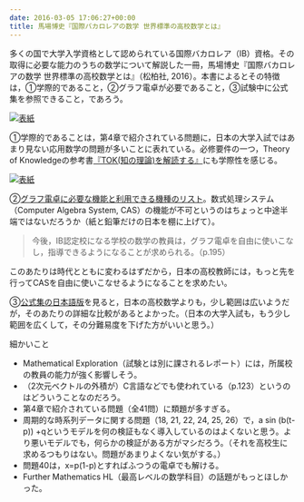 ```yaml
---
date: 2016-03-05 17:06:27+00:00
title: 馬場博史『国際バカロレアの数学 世界標準の高校数学とは』
---
```


多くの国で大学入学資格として認められている国際バカロレア（IB）資格。その取得に必要な能力のうちの数学について解説した一冊，馬場博史『国際バカロレアの数学 世界標準の高校数学とは』（松柏社, 2016）。本書によるとその特徴は，①学際的であること，②グラフ電卓が必要であること，③試験中に公式集を参照できること，であろう。

[![表紙](https://images-fe.ssl-images-amazon.com/images/P/4775402315.09.jpg)](https://www.amazon.co.jp/dp/4775402315?tag=inquisitor-22)

①学際的であることは，第4章で紹介されている問題に，日本の大学入試ではあまり見ない応用数学の問題が多いことに表れている。必修要件の一つ，Theory of Knowledgeの参考書[『TOK(知の理論)を解読する』](https://www.amazon.co.jp/dp/4865310991?tag=inquisitor-22)にも学際性を感じる。

[![表紙](https://images-fe.ssl-images-amazon.com/images/P/4865310991.09.jpg)](https://www.amazon.co.jp/dp/4865310991?tag=inquisitor-22)

②[グラフ電卓に必要な機能と利用できる機種のリスト](https://www.ibo.org/globalassets/publications/use-of-calculators-jp.pdf)。数式処理システム（Computer Algebra System, CAS）の機能が不可というのはちょっと中途半端ではないだろうか（紙と鉛筆だけの日本を棚に上げて）。

>今後，IB認定校になる学校の数学の教員は，グラフ電卓を自由に使いこなし，指導できるようになることが求められる。（p.195）

このあたりは時代とともに変わるはずだから，日本の高校教師には，もっと先を行ってCASを自由に使いこなせるようになることを求めたい。

③[公式集の日本語版](https://www.ibo.org/globalassets/publications/math-hl-formular-booklet-jp.pdf)を見ると，日本の高校数学よりも，少し範囲は広いようだが，そのあたりの詳細な比較があるとよかった。（日本の大学入試も，もう少し範囲を広くして，その分難易度を下げた方がいいと思う。）

細かいこと

* Mathematical Exploration（試験とは別に課されるレポート）には，所属校の教員の能力が強く影響しそう。
* （2次元ベクトルの外積が）C言語などでも使われている（p.123）というのはどういうことなのだろう。
* 第4章で紹介されている問題（全41問）に類題が多すぎる。
* 周期的な時系列データに関する問題（18, 21, 22, 24, 25, 26）で，a sin (b(t-p)) +qというモデルを何の検証もなく導入しているのはよくないと思う。より悪いモデルでも，何らかの検証がある方がマシだろう。（それを高校生に求めるつもりはない。問題があまりよくない気がする。）
* 問題40は，x=p(1-p)とすればふつうの電卓でも解ける。
* Further Mathematics HL（最高レベルの数学科目）の話題がもっとほしかった。
